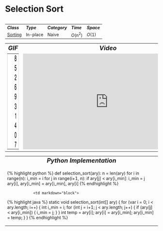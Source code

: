 # Selection Sort

<table>
    <tr>
        <table>
            <tr>
                <td><strong><i>Class</i></strong></td>
                <td><strong><i>Type</i></strong></td>
                <td><strong><i>Category</i></strong></td>
                <td><strong><i>Time</i></strong></td>
                <td><strong><i>Space</i></strong></td>
            </tr>
            <tr>
                <td><a href="/Sorting/">Sorting</a></td>
                <td>In-place</td>
                <td>Naive</td>
                <td><i>O</i>(n<sup>2</sup>)</td>
                <td><i>O</i>(1)</td>
            </tr>
        </table>
    </tr>
    <tr>
        <table>
            <tr style="text-align: center; font-size:20px;">
                <td><strong><i>GIF</i></strong></td>
                <td><strong><i>Video</i></strong></td>
            </tr>
            <tr>
                <td><img src="SelectionSort.gif" alt="Selection Sort GIF" width="80" height="315"/></td>
                <td><iframe width="560" height="315" src="https://www.youtube.com/embed/g-PGLbMth_g" frameborder="0" allow="accelerometer; autoplay; encrypted-media; gyroscope; picture-in-picture" allowfullscreen></iframe></td>
            </tr>
        </table>
    </tr>
    <tr>
        <table>
            <tr style="text-align: center; font-size:20px;">
                <td><strong><i>Python Implementation</i></strong></td>
            </tr>
            <tr>
                <td markdown="block">
                    
{% highlight python %}
def selection_sort(ary):
    n = len(ary)
    for i in range(n):
        i_min = i
        for j in range(i+1, n):
            if ary[j] < ary[i_min]:
                i_min = j
        ary[i], ary[i_min] = ary[i_min], ary[i]
{% endhighlight %}
                                   
                <td markdown="block">
    
{% highlight java %}
static void selection_sort(int[] ary) {
    for (var i = 0; i < ary.length; i++) {
        int i_min = i;
        for (int j = i+1; j < ary.length; j++) {
            if (ary[j] < ary[i_min]) {
                i_min = j;
            }
        } 
        int temp = ary[i];
        ary[i] = ary[i_min];
        ary[i_min] = temp;
    }
}
{% endhighlight %}